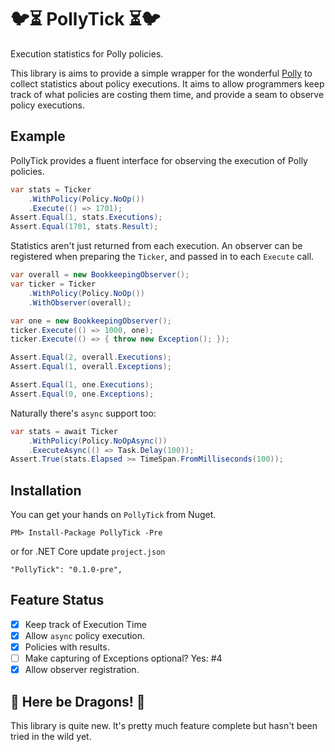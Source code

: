 # 🐦⏳ PollyTick ⏳🐦

Execution statistics for Polly policies.

This library is aims to provide a simple wrapper for the wonderful [Polly](http://thepollyproject.org/) to collect statistics about policy executions. It aims to allow programmers keep track of what policies are costing them time, and provide a seam to observe policy executions.

## Example

PollyTick provides a fluent interface for observing the execution of Polly policies.

```C#
var stats = Ticker
    .WithPolicy(Policy.NoOp())
    .Execute(() => 1701);
Assert.Equal(1, stats.Executions);
Assert.Equal(1701, stats.Result);
```

Statistics aren't just returned from each execution. An observer can be registered when preparing the `Ticker`, and passed in to each `Execute` call.

```C#
var overall = new BookkeepingObserver();
var ticker = Ticker
    .WithPolicy(Policy.NoOp())
    .WithObserver(overall);

var one = new BookkeepingObserver();
ticker.Execute(() => 1000, one);
ticker.Execute(() => { throw new Exception(); });

Assert.Equal(2, overall.Executions);
Assert.Equal(1, overall.Exceptions);

Assert.Equal(1, one.Executions);
Assert.Equal(0, one.Exceptions);
```

Naturally there's `async` support too:

```C#
var stats = await Ticker
    .WithPolicy(Policy.NoOpAsync())
    .ExecuteAsync(() => Task.Delay(100));
Assert.True(stats.Elapsed >= TimeSpan.FromMilliseconds(100));
```

## Installation

You can get your hands on `PollyTick` from Nuget.

    PM> Install-Package PollyTick -Pre

or for .NET Core update `project.json`

    "PollyTick": "0.1.0-pre",

## Feature Status

 - [x] Keep track of Execution Time
 - [x] Allow `async` policy execution.
 - [x] Policies with results.
 - [ ] Make capturing of Exceptions optional? Yes: #4
 - [x] Allow observer registration.

## 🐉 Here be Dragons! 🐉

This library is quite new. It's pretty much feature complete but hasn't been tried in the wild yet.
